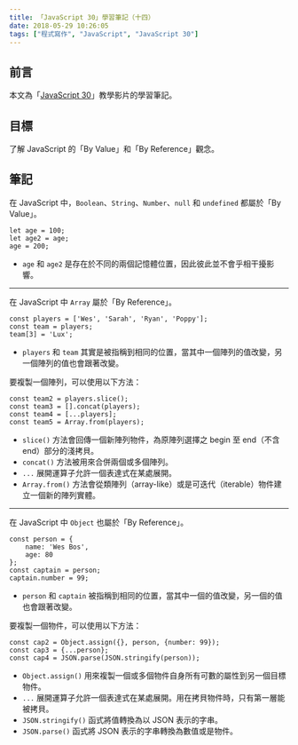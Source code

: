 ```yaml
---
title: 「JavaScript 30」學習筆記（十四）
date: 2018-05-29 10:26:05
tags: ["程式寫作", "JavaScript", "JavaScript 30"]
---
```


## 前言
本文為「[JavaScript 30](https://javascript30.com/)」教學影片的學習筆記。

## 目標
了解 JavaScript 的「By Value」和「By Reference」觀念。

## 筆記
在 JavaScript 中，`Boolean`、`String`、`Number`、`null` 和 `undefined` 都屬於「By Value」。
```JS
let age = 100;
let age2 = age;
age = 200;
```
- `age` 和 `age2` 是存在於不同的兩個記憶體位置，因此彼此並不會乎相干擾影響。
---
在 JavaScript 中 `Array` 屬於「By Reference」。
```JS
const players = ['Wes', 'Sarah', 'Ryan', 'Poppy'];
const team = players;
team[3] = 'Lux';
```
- `players` 和 `team` 其實是被指稱到相同的位置，當其中一個陣列的值改變，另一個陣列的值也會跟著改變。

要複製一個陣列，可以使用以下方法：
```JS
const team2 = players.slice();
const team3 = [].concat(players);
const team4 = [...players];
const team5 = Array.from(players);
```
- `slice()` 方法會回傳一個新陣列物件，為原陣列選擇之 begin 至 end（不含 end）部分的淺拷貝。
- `concat()` 方法被用來合併兩個或多個陣列。
- `...` 展開運算子允許一個表達式在某處展開。
- `Array.from()` 方法會從類陣列（array-like）或是可迭代（iterable）物件建立一個新的陣列實體。
---
在 JavaScript 中 `Object` 也屬於「By Reference」。
```JS
const person = {
    name: 'Wes Bos',
    age: 80
};
const captain = person;
captain.number = 99;
```
- `person` 和 `captain` 被指稱到相同的位置，當其中一個的值改變，另一個的值也會跟著改變。

要複製一個物件，可以使用以下方法：
```JS
const cap2 = Object.assign({}, person, {number: 99});
const cap3 = {...person};
const cap4 = JSON.parse(JSON.stringify(person));
```
- `Object.assign()` 用來複製一個或多個物件自身所有可數的屬性到另一個目標物件。
- `...` 展開運算子允許一個表達式在某處展開。用在拷貝物件時，只有第一層能被拷貝。
- `JSON.stringify()` 函式將值轉換為以 JSON 表示的字串。
- `JSON.parse()` 函式將 JSON 表示的字串轉換為數值或是物件。